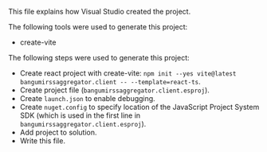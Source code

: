 This file explains how Visual Studio created the project.

The following tools were used to generate this project:
- create-vite

The following steps were used to generate this project:
- Create react project with create-vite: `npm init --yes vite@latest bangumirssaggregator.client -- --template=react-ts`.
- Create project file (`bangumirssaggregator.client.esproj`).
- Create `launch.json` to enable debugging.
- Create `nuget.config` to specify location of the JavaScript Project System SDK (which is used in the first line in `bangumirssaggregator.client.esproj`).
- Add project to solution.
- Write this file.
